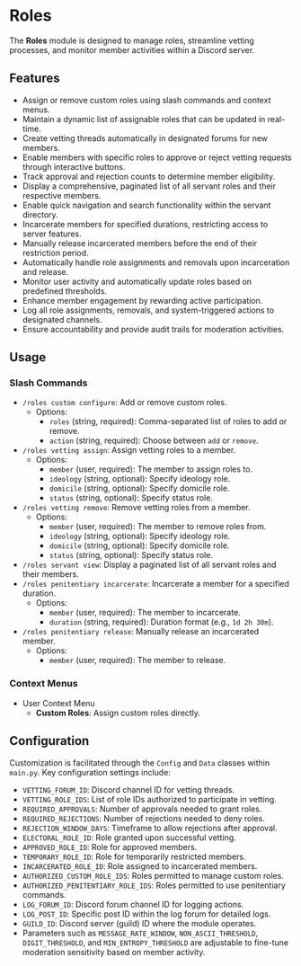 # Roles

The **Roles** module is designed to manage roles, streamline vetting processes, and monitor member activities within a Discord server.

## Features

- Assign or remove custom roles using slash commands and context menus.
- Maintain a dynamic list of assignable roles that can be updated in real-time.
- Create vetting threads automatically in designated forums for new members.
- Enable members with specific roles to approve or reject vetting requests through interactive buttons.
- Track approval and rejection counts to determine member eligibility.
- Display a comprehensive, paginated list of all servant roles and their respective members.
- Enable quick navigation and search functionality within the servant directory.
- Incarcerate members for specified durations, restricting access to server features.
- Manually release incarcerated members before the end of their restriction period.
- Automatically handle role assignments and removals upon incarceration and release.
- Monitor user activity and automatically update roles based on predefined thresholds.
- Enhance member engagement by rewarding active participation.
- Log all role assignments, removals, and system-triggered actions to designated channels.
- Ensure accountability and provide audit trails for moderation activities.

## Usage

### Slash Commands

- `/roles custom configure`: Add or remove custom roles.
  - Options:
    - `roles` (string, required): Comma-separated list of roles to add or remove.
    - `action` (string, required): Choose between `add` or `remove`.
- `/roles vetting assign`: Assign vetting roles to a member.
  - Options:
    - `member` (user, required): The member to assign roles to.
    - `ideology` (string, optional): Specify ideology role.
    - `domicile` (string, optional): Specify domicile role.
    - `status` (string, optional): Specify status role.
- `/roles vetting remove`: Remove vetting roles from a member.
  - Options:
    - `member` (user, required): The member to remove roles from.
    - `ideology` (string, optional): Specify ideology role.
    - `domicile` (string, optional): Specify domicile role.
    - `status` (string, optional): Specify status role.
- `/roles servant view`: Display a paginated list of all servant roles and their members.
- `/roles penitentiary incarcerate`: Incarcerate a member for a specified duration.
  - Options:
    - `member` (user, required): The member to incarcerate.
    - `duration` (string, required): Duration format (e.g., `1d 2h 30m`).
- `/roles penitentiary release`: Manually release an incarcerated member.
  - Options:
    - `member` (user, required): The member to release.

### Context Menus

- User Context Menu
  - **Custom Roles**: Assign custom roles directly.

## Configuration

Customization is facilitated through the `Config` and `Data` classes within `main.py`. Key configuration settings include:

- `VETTING_FORUM_ID`: Discord channel ID for vetting threads.
- `VETTING_ROLE_IDS`: List of role IDs authorized to participate in vetting.
- `REQUIRED_APPROVALS`: Number of approvals needed to grant roles.
- `REQUIRED_REJECTIONS`: Number of rejections needed to deny roles.
- `REJECTION_WINDOW_DAYS`: Timeframe to allow rejections after approval.
- `ELECTORAL_ROLE_ID`: Role granted upon successful vetting.
- `APPROVED_ROLE_ID`: Role for approved members.
- `TEMPORARY_ROLE_ID`: Role for temporarily restricted members.
- `INCARCERATED_ROLE_ID`: Role assigned to incarcerated members.
- `AUTHORIZED_CUSTOM_ROLE_IDS`: Roles permitted to manage custom roles.
- `AUTHORIZED_PENITENTIARY_ROLE_IDS`: Roles permitted to use penitentiary commands.
- `LOG_FORUM_ID`: Discord forum channel ID for logging actions.
- `LOG_POST_ID`: Specific post ID within the log forum for detailed logs.
- `GUILD_ID`: Discord server (guild) ID where the module operates.
- Parameters such as `MESSAGE_RATE_WINDOW`, `NON_ASCII_THRESHOLD`, `DIGIT_THRESHOLD`, and `MIN_ENTROPY_THRESHOLD` are adjustable to fine-tune moderation sensitivity based on member activity.
